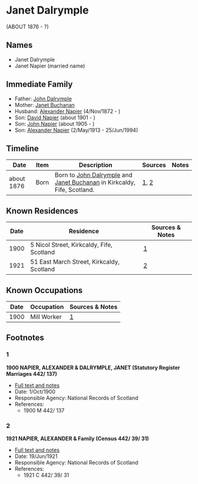 ﻿---
layout: person
subject_key: i30057967
permalink: /people/i30057967
---

# Janet Dalrymple
(ABOUT 1876 - ?)

## Names

* Janet Dalrymple
* Janet Napier (married name)

## Immediate Family

* Father: [John Dalrymple](./@90699645@-john-dalrymple-b-d.md)
* Mother: [Janet Buchanan](./@48339564@-janet-buchanan-b-d.md)
* Husband: [Alexander Napier](./@22451165@-alexander-napier-b1872-11-4-d.md) (4/Nov/1872 - )
* Son: [David Napier](./@46994217@-david-napier-b1901-d.md) (about 1901 - )
* Son: [John Napier](./@61882948@-john-napier-b1905-d.md) (about 1905 - )
* Son: [Alexander Napier](./@80968928@-alexander-napier-b1913-5-2-d1994-6-25.md) (2/May/1913 - 25/Jun/1994)

## Timeline

Date | Item | Description | Sources | Notes
---|---|---|---|---
about 1876 | Born | Born to [John Dalrymple](./@90699645@-john-dalrymple-b-d.md) and [Janet Buchanan](./@48339564@-janet-buchanan-b-d.md) in Kirkcaldy, Fife, Scotland. | [1](#1), [2](#2) | 

## Known Residences

Date | Residence | Sources & Notes
---|---|---
1900 | 5 Nicol Street, Kirkcaldy, Fife, Scotland | [1](#1)
1921 | 51 East March Street, Kirkcaldy, Scotland | [2](#2)

## Known Occupations

Date | Occupation | Sources & Notes
---|---|---
1900 | Mill Worker | [1](#1)

## Footnotes

### 1

**1900 NAPIER, ALEXANDER & DALRYMPLE, JANET (Statutory Register Marriages 442/ 137)**

* [Full text and notes](../sources/@15374640@-1900-napier,-alexander-&-dalrymple,-janet-statutory-register-marriages-442-137-.md)
* Date: 1/Oct/1900
* Responsible Agency: National Records of Scotland
* References: 
  * 1900 M 442/ 137

### 2

**1921 NAPIER, ALEXANDER & Family (Census 442/ 39/ 31)**

* [Full text and notes](../sources/@53032338@-1921-napier,-alexander-&-family-census-442-39-31-.md)
* Date: 19/Jun/1921
* Responsible Agency: National Records of Scotland
* References: 
  * 1921 C 442/ 39/ 31


